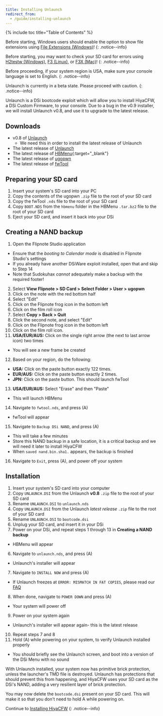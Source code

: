 ```yaml
---
title: Installing Unlaunch
redirect_from:
  - /guide/installing-unlaunch
---
```


{% include toc title="Table of Contents" %}

Before starting, Windows users should enable the option to show file extensions using [File Extensions (Windows)](file-extensions-(windows))!
{: .notice--info}

Before starting, you may want to check your SD card for errors using [H2testw (Windows)](h2testw-(windows)), [F3 (Linux)](f3-(linux)), or [F3X (Mac)](f3x-(mac))!
{: .notice--info}

Before proceeding, if your system region is USA, make sure your console language is set to English.
{: .notice--info}

Unlaunch is currently in a beta state. Please proceed with caution.
{: .notice--info}

Unlaunch is a DSi bootcode exploit which will allow you to install HiyaCFW, a DSi Custom Firmware, to your console.
Due to a bug in the v0.9 installer, we will install Unlaunch v0.8, and use it to upgrade to the latest release.
## Downloads
- v0.8 of [Unlaunch](https://problemkaputt.de/unlau08.zip)
  - We need this in order to install the latest release of Unlaunch
- The latest release of [Unlaunch](https://problemkaputt.de/unlaunch.zip)
- The latest release of [HBMenu](https://github.com/devkitPro/nds-hb-menu/releases/){:target="_blank"}
- The latest release of [ugopwn](/assets/files/ugopwn.zip)
- The latest release of [fwTool](/assets/files/fwTool.nds)

## Preparing your SD card

1. Insert your system's SD card into your PC
2. Copy the contents of the ugopwn `.zip` file to the root of your SD card
3. Copy the fwTool `.nds` file to the root of your SD card
4. Copy `BOOT.NDS` from the `hbmenu` folder in the HBMenu `.tar.bz2` file to the root of your SD card
5. Eject your SD card, and insert it back into your DSi

## Creating a NAND backup

1. Open the Flipnote Studio application
  - Ensure that the *booting to Calendar mode* is disabled in Flipnote Studio's settings
  - If you already have another DSiWare exploit installed, open that and skip to Step 14
  - Note that Sudokuhax *cannot* adequately make a backup with the required footer!
2. Select **View Flipnote > SD Card > Select Folder > User > ugopwn**
3. Click on the note with the red bottom half
4. Select "Edit"
5. Click on the Flipnote frog icon in the bottom left
6. Click on the film roll icon
7. Select **Copy > Back > Quit**
8. Click the second note, and select "Edit"
9. Click on the Flipnote frog icon in the bottom left
10. Click on the film roll icon.
11. **USA/EUR/AUS:** Click on the single right arrow (the next to last arrow icon) two times
  - You will see a new frame be created
12. Based on your region, do the following:
  - **USA:** Click on the paste button exactly 122 times.
  - **EUR/AUS:** Click on the paste button exactly 2 times.
  - **JPN:** Click on the paste button. This should launch fwTool
13. **USA/EUR/AUS:** Select "Erase" and then "Paste"
  - This will launch HBMenu
14. Navigate to `fwtool.nds`, and press (A)
  - fwTool will appear
15. Navigate to `Backup DSi NAND`, and press (A)
  - This will take a few minutes
  - Store this NAND backup in a safe location, it is a critical backup and we will need it later to install HiyaCFW
  - When `saved nand.bin.sha1.` appears, the backup is finished
16. Navigate to `Exit`, press (A), and power off your system

## Installation

1. Insert your system's SD card into your computer
2. Copy `UNLAUNCH.DSI` from the Unlaunch **v0.8** `.zip` file to the root of your SD card
3. Rename `UNLAUNCH.DSI` to `unlaunch.nds`
3. Copy `UNLAUNCH.DSI` from the  Unlaunch *latest release* `.zip` file to the root of your SD card
4. Rename `UNLAUNCH.DSI` to `bootcode.dsi`
5. Unplug your SD card, and insert it in your DSi
6. Power on your DSi, and repeat steps 1 through 13 in **Creating a NAND backup**
  - HBMenu will appear
6. Navigate to `unlaunch.nds`, and press (A)
  - Unlaunch's installer will appear
7. Navigate to `INSTALL NOW` and press (A)
  - If Unlaunch freezes at `ERROR: MISMATCH IN FAT COPIES`, please read our [FAQ](/help/faq)
8. When done, navigate to `POWER DOWN` and press (A)
  - Your system will power off
9. Power on your system again
  - Unlaunch's installer will appear again- this is the latest release
10. Repeat steps 7 and 8
11. Hold (A) while powering on your system, to verify Unlaunch installed properly
  - You should briefly see the Unlaunch screen, and boot into a version of the DSi Menu with no sound

With Unlaunch installed, your system now has primitive brick protection, unless the launcher's TMD file is destroyed. Unlaunch has protections that should prevent this from happening, and HiyaCFW uses your SD card as the DSi's NAND, adding a very resilient layer of brick protection.

You may now delete the `bootcode.dsi` present on your SD card. This will make it so that you don't need to hold A while powering on.

Continue to [Installing HiyaCFW](installing-hiyacfw)
{: .notice--info}
